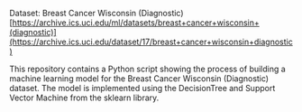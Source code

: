 Dataset: Breast Cancer Wisconsin (Diagnostic) 
[https://archive.ics.uci.edu/ml/datasets/breast+cancer+wisconsin+(diagnostic)](https://archive.ics.uci.edu/dataset/17/breast+cancer+wisconsin+diagnostic)

This repository contains a Python script showing the process of building a machine learning model for the Breast Cancer Wisconsin (Diagnostic) dataset. The model is implemented using the DecisionTree and  Support Vector Machine from the sklearn library.

